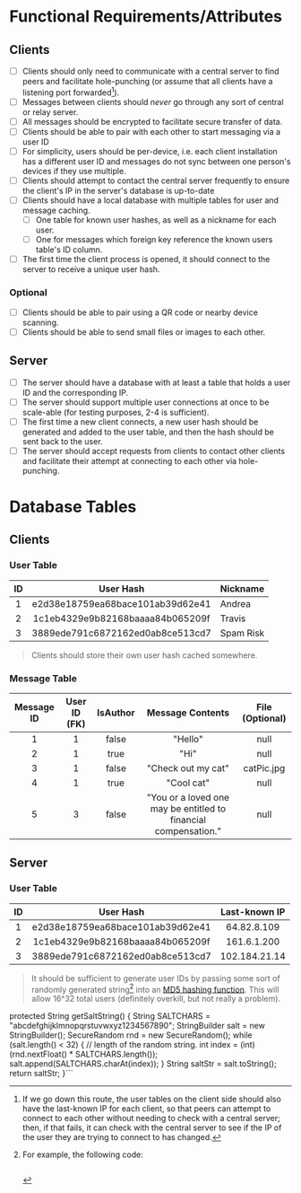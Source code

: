 # Functional Requirements/Attributes
## Clients
- [ ] Clients should only need to communicate with a central server to find peers and facilitate hole-punching (or assume that all clients have a listening port forwarded[^1]).
- [ ] Messages between clients should *never* go through any sort of central or relay server.
- [ ] All messages should be encrypted to facilitate secure transfer of data.
- [ ] Clients should be able to pair with each other to start messaging via a user ID
- [ ] For simplicity, users should be per-device, i.e. each client installation has a different user ID and messages do not sync between one person's devices if they use multiple.
- [ ] Clients should attempt to contact the central server frequently to ensure the client's IP in the server's database is up-to-date
- [ ] Clients should have a local database with multiple tables for user and message caching.
	- [ ] One table for known user hashes, as well as a nickname for each user.
	- [ ] One for messages which foreign key reference the known users table's ID column.
- [ ] The first time the client process is opened, it should connect to the server to receive a unique user hash.
### Optional
- [ ] Clients should be able to pair using a QR code or nearby device scanning.
- [ ] Clients should be able to send small files or images to each other.

## Server
- [ ] The server should have a database with at least a table that holds a user ID and the corresponding IP.
- [ ] The server should support multiple user connections at once to be scale-able (for testing purposes, 2-4 is sufficient).
- [ ] The first time a new client connects, a new user hash should be generated and added to the user table, and then the hash should be sent back to the user.
- [ ] The server should accept requests from clients to contact other clients and facilitate their attempt at connecting to each other via hole-punching.

# Database Tables
## Clients
### User Table

| ID  |            User Hash             | Nickname  |
| :-: | :------------------------------: | --------- |
|  1  | e2d38e18759ea68bace101ab39d62e41 | Andrea    |
|  2  | 1c1eb4329e9b82168baaaa84b065209f | Travis    |
|  3  | 3889ede791c6872162ed0ab8ce513cd7 | Spam Risk |

>Clients should store their own user hash cached somewhere.

### Message Table

| Message ID | User ID (FK) | IsAuthor |                        Message Contents                         | File (Optional) |
| :--------: | :----------: | :------: | :-------------------------------------------------------------: | :-------------: |
|     1      |      1       |  false   |                             "Hello"                             |      null       |
|     2      |      1       |   true   |                              "Hi"                               |      null       |
|     3      |      1       |  false   |                       "Check out my cat"                        |   catPic.jpg    |
|     4      |      1       |   true   |                           "Cool cat"                            |      null       |
|     5      |      3       |  false   | "You or a loved one may be entitled to financial compensation." |      null       |

## Server
### User Table
| ID  |            User Hash             | Last-known IP |
| :-: | :------------------------------: | :-----------: |
|  1  | e2d38e18759ea68bace101ab39d62e41 |  64.82.8.109  |
|  2  | 1c1eb4329e9b82168baaaa84b065209f |  161.6.1.200  |
|  3  | 3889ede791c6872162ed0ab8ce513cd7 | 102.184.21.14 |

>It should be sufficient to generate user IDs by passing some sort of randomly generated string[^2] into an [MD5 hashing function](https://www.geeksforgeeks.org/md5-hash-in-java/). This will allow 16^32 total users (definitely overkill, but not really a problem).

[^1]: If we go down this route, the user tables on the client side should also have the last-known IP for each client, so that peers can attempt to connect to each other without needing to check with a central server; then, if that fails, it can check with the central server to see if the IP of the user they are trying to connect to has changed.
[^2]: For example, the following code:
	```java
protected String getSaltString() {
	String SALTCHARS = "abcdefghijklmnopqrstuvwxyz1234567890";
	StringBuilder salt = new StringBuilder();
	SecureRandom rnd = new SecureRandom();
	while (salt.length() < 32) { // length of the random string.
		int index = (int) (rnd.nextFloat() * SALTCHARS.length());
		salt.append(SALTCHARS.charAt(index));
	}
	String saltStr = salt.toString();
	return saltStr;
}```